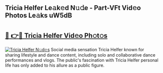## Tricia Helfer Le𝚊k𝚎d N𝚞𝚍e - Part-VFt Vid𝚎o Photos Le𝚊ks uW5dB

# <h2><a href="http://fbde2q.evod.top/?m=Tricia+Helfer">🔗 👉🔴 Tricia Helfer Vid𝚎o Ph𝚘t𝚘s</a></h2>

[![Tricia Helfer N𝚞d𝚎s](https://i.imgur.com/8V9OHl7.gif)](http://fbde2q.evod.top/?m=Tricia+Helfer)
Social media sensation Tricia Helfer known for sharing lifestyle and dance content, including solo and collaborative dance performances and vlogs. The public's fascination with Tricia Helfer personal life has only added to his allure as a public figure. 

